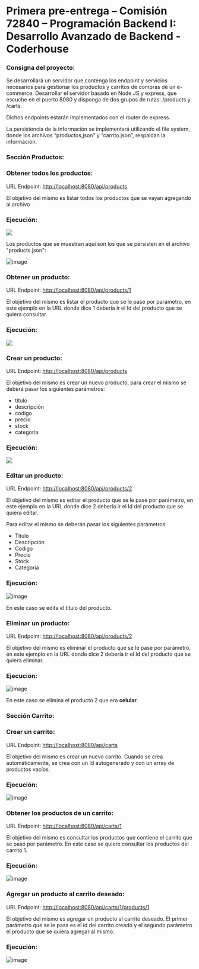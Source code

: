 <h1>
  Primera pre-entrega – Comisión 72840 – Programación Backend I: Desarrollo Avanzado de Backend - Coderhouse
</h1>

<h3>Consigna del proyecto:</h3>

<p>
  Se desarrollará un servidor que contenga los endpoint y servicios necesarios para gestionar los productos y carritos de compras de un e-commerce.
  Desarrollar el servidor basado en Node.JS y express, que escuche en el puerto 8080 y disponga de dos grupos de rutas: /products y /carts. 
 
  Dichos endpoints estarán implementados con el router de express.

  La persistencia de la información se implementará utilizando el file system, donde los archivos “productos,json”  y “carrito.json”, respaldan la información.
</p>

<h3>Sección Productos:</h3>

<h3>Obtener todos los productos:</h3>
<p>URL Endpoint: <a href="http://localhost:8080/api/products">http://localhost:8080/api/products</a></p>
<p>El objetivo del mismo es listar todos los productos que se vayan agregando al archivo</p>
<h3>Ejecución:</h3>
<img src="https://github.com/user-attachments/assets/bf37e7b3-637f-48de-9995-24b9b1ad9313" />
<p>Los productos que se muestran aquí son los que se persisten en el archivo "products.json":</p>

![image](https://github.com/user-attachments/assets/bf2486f4-a638-4581-a671-e302a5d76395)


<h3>Obtener un producto:</h3>
<p>URL Endpoint: <a href="http://localhost:8080/api/products/1">http://localhost:8080/api/products/1</a></p>
<p>El objetivo del mismo es listar el producto que se le pase por parámetro, en este ejemplo en la URL donde dice 1 debería ir el Id del producto que se quiera consultar.</p>
<h3>Ejecución:</h3>
<img src="https://github.com/user-attachments/assets/f2ea44d4-1da8-45d0-b8db-d2012f1be348" />

<h3>Crear un producto:</h3>
<p>URL Endpoint: <a href="http://localhost:8080/api/products">http://localhost:8080/api/products</a></p>
<p>El objetivo del mismo es crear un nuevo producto, para crear el mismo se deberá pasar los siguientes parámetros:
<ul>
    <li>titulo</li>
    <li>descripción</li>
    <li>codigo</li>
    <li>precio</li>
    <li>stock</li>
    <li>categoria</li>
  </ul>
</p>
<h3>Ejecución:</h3>
<img src="https://github.com/user-attachments/assets/24a41fc1-4498-47a6-a93d-aed909d4e976" />

<h3>Editar un producto:</h3>
<p>URL Endpoint: <a href="http://localhost:8080/api/products/2">http://localhost:8080/api/products/2</a></p>

<p>El objetivo del mismo es editar el producto que se le pase por parámetro, en este ejemplo en la URL donde dice 2 debería ir el Id del producto que se quiera editar.</p>
<p>Para editar el mismo se deberán pasar los siguientes parámetros:</p>
<ul>
    <li>Titulo</li>
    <li>Descripción</li>
    <li>Codigo</li>
    <li>Precio</li>
    <li>Stock</li>
    <li>Categoria</li>
  </ul>
</p>
<h3>Ejecución:</h3>

![image](https://github.com/user-attachments/assets/b095bf6c-eb28-4ba5-b39d-e3dc97eec915)
<p> En este caso se edita el título del producto. </p>

<h3>Eliminar un producto:</h3>
<p>URL Endpoint: <a href="http://localhost:8080/api/products/2">http://localhost:8080/api/products/2</a></p>
<p>El objetivo del mismo es eliminar el producto que se le pase por parámetro, en este ejemplo en la URL donde dice 2 debería ir el Id del producto que se quiera eliminar.</p>
<h3>Ejecución:</h3>

![image](https://github.com/user-attachments/assets/5f126be2-4048-4c76-af82-3793d70f5640)

<p> En este caso se elimina el producto 2 que era <strong>celular</strong>. </p>

<h3>Sección Carrito:</h3>

<h3>Crear un carrito:</h3>
<p>URL Endpoint: <a href="http://localhost:8080/api/carts">http://localhost:8080/api/carts</a></p>
<p>El objetivo del mismo es crear un nuevo carrito. Cuando se crea automáticamente, se crea con un Id autogenerado y con un array de productos vacíos.
<h3>Ejecución:</h3>

![image](https://github.com/user-attachments/assets/2650aed7-7480-4ad8-b881-32148d6cfc68)

<h3>Obtener los productos de un carrito:</h3>
<p>URL Endpoint: <a href="http://localhost:8080/api/carts/1">http://localhost:8080/api/carts/1</a></p>
<p>El objetivo del mismo es consultar los productos que contiene el carrito que se pasó por parámetro. En este caso se quiere consultar los productos del carrito 1.
<h3>Ejecución:</h3>
  
![image](https://github.com/user-attachments/assets/743c5834-d21f-4995-a8c5-25e35ac06798)

<h3>Agregar un producto al carrito deseado:</h3>
<p>URL Endpoint: <a href="http://localhost:8080/api/carts/1/products/1">http://localhost:8080/api/carts/1/products/1</a></p>
<p>El objetivo del mismo es agregar un producto al carrito deseado.
  El primer parámetro que se le pasa es el id del carrito creado y el segundo parámetro el producto que se quiera agregar al mismo.
<h3>Ejecución:</h3>
  
![image](https://github.com/user-attachments/assets/d1032b92-9339-47cc-82cd-0c1f21080426)


